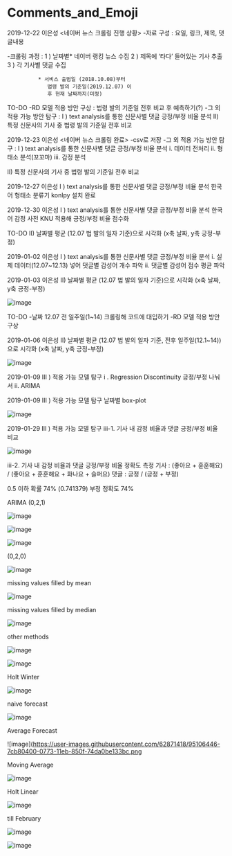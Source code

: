 # Comments_and_Emoji

2019-12-22 이은성
<네이버 뉴스 크롤링 진행 상황>
-자료 구성 :
요일, 링크, 제목, 댓글내용

-크롤링 과정 :
1 ) 날짜별* 네이버 랭킹 뉴스 수집
2 ) 제목에 ‘타다’ 들어있는 기사 추출
3 ) 각 기사별 댓글 수집

              * 서비스 출범일 (2018.10.08)부터 
                 법령 발의 기준일(2019.12.07) 이
                 후 현재 날짜까지(미정)
TO-DO
-RD 모델 적용 방안 구상 :
법령 발의 기준일 전후 비교 후 예측하기(?)
-그 외 적용 가능 방안 탐구 : 
I ) text analysis를 통한 신문사별 댓글 긍정/부정 비율 분석
II) 특정 신문사의 기사 중 법령 발의 기준일 전후 비교


2019-12-23 이은성
<네이버 뉴스 크롤링 완료>
-csv로 저장
-그 외 적용 가능 방안 탐구 : 
I ) text analysis를 통한 신문사별 댓글 긍정/부정 비율 분석 
	i. 데이터 전처리
	ii. 형태소 분석(꼬꼬마)
	iii. 감정 분석 

II) 특정 신문사의 기사 중 법령 발의 기준일 전후 비교


2019-12-27 이은성
I ) text analysis를 통한 신문사별 댓글 긍정/부정 비율 분석 
한국어 형태소 분류기 konlpy 설치 완료

2019-12-30 이은성
I ) text analysis를 통한 신문사별 댓글 긍정/부정 비율 분석 
한국어 감정 사전 KNU 적용해 긍정/부정 비율 점수화 

TO-DO
II) 날짜별 평균 (12.07 법 발의 일자 기준)으로 시각화 
(x축 날짜, y축 긍정-부정)

2019-01-02 이은성
I ) text analysis를 통한 신문사별 댓글 긍정/부정 비율 분석 
i. 실제 데이터(12.07~12.13) 넣어 댓글별 감성어 개수 파악
ii. 댓글별 감성어 점수 평균 파악 

2019-01-03 이은성
II) 날짜별 평균 (12.07 법 발의 일자 기준)으로 시각화 
(x축 날짜, y축 긍정-부정)

![image](https://user-images.githubusercontent.com/62871418/95105289-e59e7c80-0771-11eb-9ec0-6ffa13e7e457.png)

TO-DO
-날짜 12.07 전 일주일(1~14) 크롤링해 코드에 대입하기
-RD 모델 적용 방안 구상

2019-01-06 이은성
II) 날짜별 평균 (12.07 법 발의 일자 기준, 전후 일주일(12.1~14))으로 시각화 
(x축 날짜, y축 긍정-부정)

![image](https://user-images.githubusercontent.com/62871418/95105666-71b0a400-0772-11eb-882a-01dd243b72cb.png)

2019-01-09
III ) 적용 가능 모델 탐구
i . Regression Discontinuity
긍정/부정 나눠서 
ii. ARIMA


2019-01-09
III ) 적용 가능 모델 탐구
날짜별 box-plot 

![image](https://user-images.githubusercontent.com/62871418/95105720-8856fb00-0772-11eb-86b3-bae967a06b12.png)

2019-01-29
III ) 적용 가능 모델 탐구
iii-1. 기사 내 감정 비율과 댓글 긍정/부정 비율 비교 

![image](https://user-images.githubusercontent.com/62871418/95105901-c3f1c500-0772-11eb-950e-01080658e4f5.png)

iii-2. 기사 내 감정 비율과 댓글 긍정/부정 비율 정확도 측정
기사 : (좋아요 + 훈훈해요) / (좋아요 + 훈훈해요 + 화나요 + 슬퍼요)
댓글 : 긍정 / (긍정 + 부정) 

0.5 이하 확률 74% (0.741379)
부정 정확도 74%


ARIMA
(0,2,1)

![image](https://user-images.githubusercontent.com/62871418/95105971-d9ff8580-0772-11eb-9749-76e772273ff7.png)

![image](https://user-images.githubusercontent.com/62871418/95106022-ebe12880-0772-11eb-8085-ad5dd7867928.png)

![image](https://user-images.githubusercontent.com/62871418/95106058-fa2f4480-0772-11eb-815e-1fd73393a5de.png)

(0,2,0)

![image](https://user-images.githubusercontent.com/62871418/95106120-0f0bd800-0773-11eb-8970-3ca4a23fba50.png)

missing values filled by mean 

![image](https://user-images.githubusercontent.com/62871418/95106156-1c28c700-0773-11eb-9037-effbd63380c9.png)

missing values filled by median

![image](https://user-images.githubusercontent.com/62871418/95106199-2ba81000-0773-11eb-8db5-5da85a7f8b9f.png)

other methods

![image](https://user-images.githubusercontent.com/62871418/95106244-3cf11c80-0773-11eb-98b0-e97e1fc3d19b.png)

![image](https://user-images.githubusercontent.com/62871418/95106298-4bd7cf00-0773-11eb-90c2-4c5a7a27c919.png)

Holt Winter

![image](https://user-images.githubusercontent.com/62871418/95106335-5b571800-0773-11eb-98aa-95a5acade0e3.png)

naive forecast

![image](https://user-images.githubusercontent.com/62871418/95106387-6a3dca80-0773-11eb-9203-3231a0fa64a5.png)

Average Forecast

![image](https://user-images.githubusercontent.com/62871418/95106446-7cb80400-0773-11eb-850f-74da0be133bc.png

Moving Average

![image](https://user-images.githubusercontent.com/62871418/95106485-8c374d00-0773-11eb-96dd-547534d7449b.png)

Holt Linear

![image](https://user-images.githubusercontent.com/62871418/95106534-9b1dff80-0773-11eb-91c9-3d6834df84a4.png)

till February

![image](https://user-images.githubusercontent.com/62871418/95106598-ac670c00-0773-11eb-8f30-25637817e2f1.png)

![image](https://user-images.githubusercontent.com/62871418/95106645-b983fb00-0773-11eb-9eb1-7a2dcccf84df.png)
















